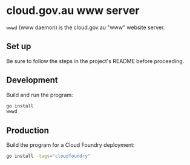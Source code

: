 # cloud.gov.au www server

`wwwd` (www daemon) is the cloud.gov.au "www" website server.

## Set up

Be sure to follow the steps in the project's README before proceeding.

## Development

Build and run the program:

```sh
go install
wwwd
```

## Production

Build the program for a Cloud Foundry deployment:

```sh
go install -tags="cloudfoundry"
```
